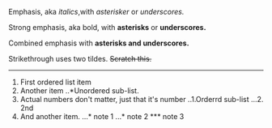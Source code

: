 Emphasis, aka *italics*,with *asterisker* or *underscores.*

Strong emphasis, aka bold, with **asterisks** or **underscores.**

Combined emphasis with **asterisks and underscores.**

Strikethrough uses two tildes. ~~Scratch this.~~

---
1. First ordered list item
2. Another item
  ..*Unordered sub-list.
3. Actual numbers don't matter, just that it's number
  ..1.Orderrd sub-list
  ...2. 2nd
4. And another item.
  ...* note 1
  ...* note 2
  *** note 3
  
